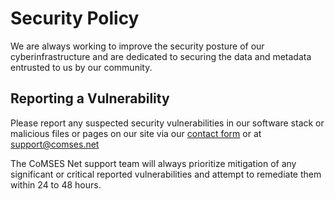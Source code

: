 # Security Policy

We are always working to improve the security posture of our cyberinfrastructure and are dedicated to securing the data and metadata entrusted to us by our community.

## Reporting a Vulnerability

Please report any suspected security vulnerabilities in our software stack or malicious files or pages on our site via our [contact form](https://www.comses.net/about/contact) or at support@comses.net

The CoMSES Net support team will always prioritize mitigation of any significant or critical reported vulnerabilities and attempt to remediate them within 24 to 48 hours.
